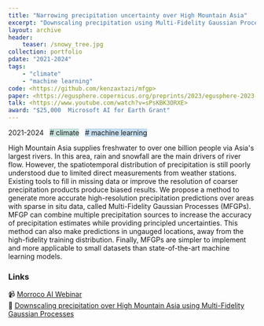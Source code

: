 ```yaml
---
title: "Narrowing precipitation uncertainty over High Mountain Asia"
excerpt: "Downscaling precipitation using Multi-Fidelity Gaussian Processes by combining data from multiple precipitation sources to increase prediction accuracy and provide principled uncertainty distribution"
layout: archive
header:
    teaser: /snowy_tree.jpg
collection: portfolio
pdate: "2021-2024"
tags:
    - "climate"
    - "machine learning"
code: <https://github.com/kenzaxtazi/mfgp>
paper: <https://egusphere.copernicus.org/preprints/2023/egusphere-2023-2145/>
talk: <https://www.youtube.com/watch?v=sPsKBK3ORXE>
award: "$25,000  Microsoft AI for Earth Grant" 
---
```


2021-2024  &nbsp; <span style = "background-color:#C9E4DE"> # climate</span>  &nbsp; <span style = "background-color:#C6DEF1"> # machine learning</span>

High Mountain Asia supplies freshwater to over one billion people via Asia's largest rivers. In this area, rain and snowfall are the main drivers of river flow. However, the spatiotemporal distribution of precipitation is still poorly understood due to limited direct measurements from weather stations. Existing tools to fill in missing data or improve the resolution of coarser precipitation products produce biased results. We propose a method to generate more accurate high-resolution precipitation predictions over areas with sparse in situ data, called Multi-Fidelity Gaussian Processes (MFGPs). MFGP can combine multiple precipitation sources to increase the accuracy of precipitation estimates while providing principled uncertainties. This method can also make predictions in ungauged locations, away from the high-fidelity training distribution. Finally, MFGPs are simpler to implement and more applicable to small datasets than state-of-the-art machine learning models.

### Links

📹 [Morroco AI Webinar](https://www.youtube.com/watch?v=sPsKBK3ORXE) \
📄 [Downscaling precipitation over High Mountain Asia using Multi-Fidelity Gaussian Processes](https://egusphere.copernicus.org/preprints/2023/egusphere-2023-2145/)
